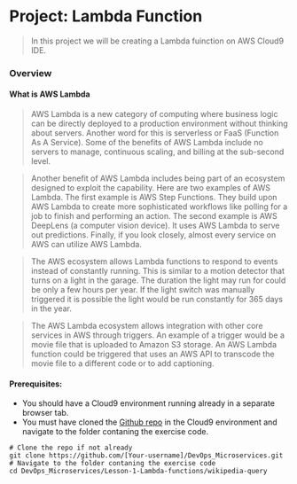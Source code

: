 # Project: Lambda Function

> In this project we will be creating a Lambda fuinction on AWS Cloud9 IDE.

### Overview
#### What is AWS Lambda
> AWS Lambda is a new category of computing where business logic can be directly deployed to a production environment without thinking about servers. Another word for this is serverless or FaaS (Function As A Service). Some of the benefits of AWS Lambda include no servers to manage, continuous scaling, and billing at the sub-second level.

> Another benefit of AWS Lambda includes being part of an ecosystem designed to exploit the capability. Here are two examples of AWS Lambda. The first example is AWS Step Functions. They build upon AWS Lambda to create more sophisticated workflows like polling for a job to finish and performing an action. The second example is AWS DeepLens (a computer vision device). It uses AWS Lambda to serve out predictions. Finally, if you look closely, almost every service on AWS can utilize AWS Lambda.

> The AWS ecosystem allows Lambda functions to respond to events instead of constantly running. This is similar to a motion detector that turns on a light in the garage. The duration the light may run for could be only a few hours per year. If the light switch was manually triggered it is possible the light would be run constantly for 365 days in the year.

> The AWS Lambda ecosystem allows integration with other core services in AWS through triggers. An example of a trigger would be a movie file that is uploaded to Amazon S3 storage. An AWS Lambda function could be triggered that uses an AWS API to transcode the movie file to a different code or to add captioning.

#### Prerequisites:
- You should have a Cloud9 environment running already in a separate browser tab.
- You must have cloned the [Github repo](https://github.com/OloruntobiOlurombi/DevOps_Microservices.git) in the Cloud9 environment and navigate to the folder contaning the exercise code. 

```
# Clone the repo if not already
git clone https://github.com/[Your-username]/DevOps_Microservices.git
# Navigate to the folder contaning the exercise code
cd DevOps_Microservices/Lesson-1-Lambda-functions/wikipedia-query
```
